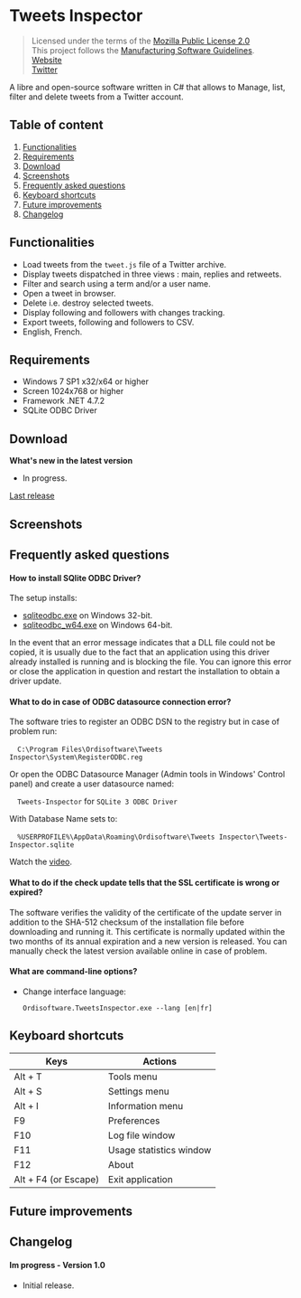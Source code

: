 # Tweets Inspector

> Licensed under the terms of the [Mozilla Public License 2.0](LICENSE)<br/>
> This project follows the [Manufacturing Software Guidelines](https://github.com/Ordisoftware/Guidelines).<br/>
> [Website](https://www.ordisoftware.com/projects/tweets-inspector)<br/>
> [Twitter](https://twitter.com/ordisoftware)<br/>

A libre and open-source software written in C# that allows to Manage, list, filter and delete tweets from a Twitter account.

## Table of content

1. [Functionalities](#Functionalities)
2. [Requirements](#Requirements)
3. [Download](#Download)
4. [Screenshots](#Screenshots)
5. [Frequently asked questions](#Frequently-asked-questions)
6. [Keyboard shortcuts](#Keyboard-shortcuts)
7. [Future improvements](#Future-improvements)
8. [Changelog](#Changelog)

## Functionalities

- Load tweets from the `tweet.js` file of a Twitter archive.
- Display tweets dispatched in three views : main, replies and retweets.
- Filter and search using a term and/or a user name.
- Open a tweet in browser.
- Delete i.e. destroy selected tweets.
- Display following and followers with changes tracking.
- Export tweets, following and followers to CSV.
- English, French.

## Requirements

- Windows 7 SP1 x32/x64 or higher
- Screen 1024x768 or higher
- Framework .NET 4.7.2
- SQLite ODBC Driver

## Download

**What's new in the latest version**

- In progress.

[Last release](https://github.com/Ordisoftware/Tweets-Inspector/releases/latest)

## Screenshots



## Frequently asked questions

#### How to install SQlite ODBC Driver?

The setup installs:

- [sqliteodbc.exe](http://www.ch-werner.de/sqliteodbc/sqliteodbc.exe) on Windows 32-bit.
- [sqliteodbc_w64.exe](http://www.ch-werner.de/sqliteodbc/sqliteodbc_w64.exe) on Windows 64-bit.

In the event that an error message indicates that a DLL file could not be copied, it is usually due to the fact that an application using this driver already installed is running and is blocking the file. You can ignore this error or close the application in question and restart the installation to obtain a driver update.

#### What to do in case of ODBC datasource connection error?

The software tries to register an ODBC DSN to the registry but in case of problem run:

&emsp;`C:\Program Files\Ordisoftware\Tweets Inspector\System\RegisterODBC.reg`

Or open the ODBC Datasource Manager (Admin tools in Windows' Control panel) and create a user datasource named:

&emsp;`Tweets-Inspector` for `SQLite 3 ODBC Driver`

With Database Name sets to:

&emsp;`%USERPROFILE%\AppData\Roaming\Ordisoftware\Tweets Inspector\Tweets-Inspector.sqlite`

Watch the [video](https://www.youtube.com/watch?v=WPVF8pj9I3E).

#### What to do if the check update tells that the SSL certificate is wrong or expired?

The software verifies the validity of the certificate of the update server in addition to the SHA-512 checksum of the installation file before downloading and running it. This certificate is normally updated within the two months of its annual expiration and a new version is released. You can manually check the latest version available online in case of problem.

#### What are command-line options?

- Change interface language:

  `Ordisoftware.TweetsInspector.exe --lang [en|fr]`

## Keyboard shortcuts

| Keys | Actions |
|-|-|
| Alt + T | Tools menu |
| Alt + S | Settings menu |
| Alt + I | Information menu |
| F9 | Preferences |
| F10 | Log file window |
| F11 | Usage statistics window |
| F12 | About |
| Alt + F4 (or Escape) | Exit application |

## Future improvements



## Changelog

#### Im progress - Version 1.0

- Initial release.
